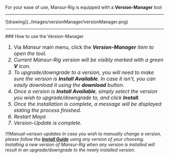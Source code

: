 For your ease of use, Mansur-Rig is equipped with a <b>Version-Manager</b> tool
<br>
<hr>
![drawing](../images/versionManager/versionManager.png) 

<hr>
### How to use the Version-Manager

<font size =3>
<ol type="1">
	<li>Via <i>Mansur</i> main menu, click the <i><b>Version-Manager</b> item to open the tool. </li>
	<li>Current Mansur-Rig version will be visibly marked with a green <b>V</b> icon.</li>
	<li>To upgrade/downgrade to a version, you will need to make sure the version is <i><b>Install Available</b>. In case it isn't, you can easily download it using the <i><b>download</b></i> button.</li>
	<li>Once a version is <i><b>Install Available</b>, simply select the version you wish to upgrade/downgrade to, and click <i><b>Install</b></i>.</li>
	<li>Once the installation is complete, a message will be displayed stating the process  finished.</li>
	<li>Restart Maya</li>
	<li>Version-Update is complete.</li>
</ol>
</font>

!!!Manual-verison-updates
	In case you wish to manually change a version, please follow the <a href="../Installation/" class="md-nav__link"><b>Install Guide</b></a> using any version of your choosing. Installing a new version of Mansur-Rig when any version is installed will result in an upgrade/downgrade to the newly installed version.
